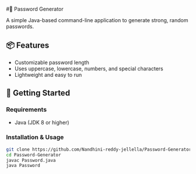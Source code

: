 #🔐 Password Generator

A simple Java-based command-line application to generate strong, random passwords.

## 📦 Features

- Customizable password length
- Uses uppercase, lowercase, numbers, and special characters
- Lightweight and easy to run

## 🚀 Getting Started

### Requirements
- Java (JDK 8 or higher)

### Installation & Usage

```bash
git clone https://github.com/Nandhini-reddy-jellella/Password-Generator.git
cd Password-Generator
javac Password.java
java Password
